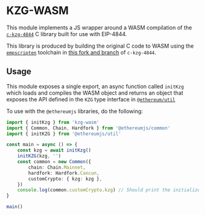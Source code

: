 # KZG-WASM

This module implements a JS wrapper around a WASM compilation of the [`c-kzg-4844`](https://github.com/ethereum/c-kzg-4844) C library built for use with EIP-4844.

This library is produced by building the original C code to WASM using the [`empscripten`](https://empscripten.org) toolchain in [this fork and branch](https://github.com/acolytec3/c-kzg-4844/tree/wasm) of `c-kzg-4844`.

## Usage

This module exposes a single export, an async function called `initKzg` which loads and compiles the WASM object and returns an object that exposes the API defined in the `KZG` type interface in [`@ethereum/util`](https://github.com/ethereumjs/ethereumjs-monorepo/blob/e1221c98f3be0ba4224416f10d91ed4aa50130d8/packages/util/src/kzg.ts#L4)

To use with the `@ethereumjs` libraries, do the following:

```ts
import { initKzg } from 'kzg-wasm'
import { Common, Chain, Hardfork } from '@ethereumjs/common'
import { initKZG } from '@ethereumjs/util'

const main = async () => {
    const kzg = await initKzg()
    initKZG(kzg, '')
    const common = new Common({
        chain: Chain.Mainnet,
        hardfork: Hardfork.Cancun,
        customCrypto: { kzg: kzg },
    })
    console.log(common.customCrypto.kzg) // Should print the initialized KZG interface
}

main()
```
